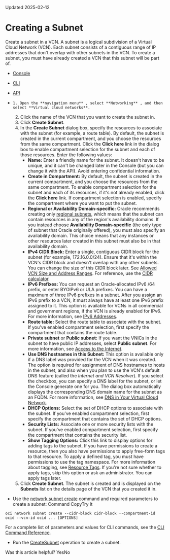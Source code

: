 Updated 2025-02-12
# Creating a Subnet
Create a subnet in a VCN. A subnet is a logical subdivision of a Virtual Cloud Network (VCN). Each subnet consists of a contiguous range of IP addresses that don't overlap with other subnets in the VCN.
To create a subnet, you must have already created a VCN that this subnet will be part of.
  * [Console](https://docs.oracle.com/en-us/iaas/Content/Network/Tasks/create_subnet.htm)
  * [CLI](https://docs.oracle.com/en-us/iaas/Content/Network/Tasks/create_subnet.htm)
  * [API](https://docs.oracle.com/en-us/iaas/Content/Network/Tasks/create_subnet.htm)


  *     1. Open the **navigation menu** , select **Networking** , and then select **Virtual cloud networks**.
    2. Click the name of the VCN that you want to create the subnet in.
    3. Click **Create Subnet**.
    4. In the **Create Subnet** dialog box, specify the resources to associate with the subnet (for example, a route table). By default, the subnet is created in the current compartment, and you choose the resources from the same compartment. Click the **Click here** link in the dialog box to enable compartment selection for the subnet and each of those resources. Enter the following values:
       * **Name:** Enter a friendly name for the subnet. It doesn't have to be unique, and it can't be changed later in the Console (but you can change it with the API). Avoid entering confidential information.
       * **Create in Compartment:** By default, the subnet is created in the current compartment, and you choose the resources from the same compartment. To enable compartment selection for the subnet and each of its resources, if it's not already enabled, click the **Click here** link. If compartment selection is enabled, specify the compartment where you want to put the subnet. 
       * **Regional or Availability Domain-specific:** Oracle recommends creating only [regional subnets](https://docs.oracle.com/en-us/iaas/Content/Network/Tasks/Overview_of_VCNs_and_Subnets.htm#Overview "Learn about virtual cloud networks \(VCNs\) and subnets in OCI."), which means that the subnet can contain resources in any of the region's availability domains. If you instead choose **Availability Domain-specific** (the only type of subnet that Oracle originally offered), you must also specify an availability domain. This choice means that any instances or other resources later created in this subnet must also be in that availability domain. 
       * **IPv4 CIDR Block:** Enter a single, contiguous CIDR block for the subnet (for example, 172.16.0.0/24). Ensure that it's within the VCN's CIDR block and doesn't overlap with any other subnets. You can change the size of this CIDR block later. See [Allowed VCN Size and Address Ranges](https://docs.oracle.com/en-us/iaas/Content/Network/Concepts/overview.htm#Allowed). For reference, use the [CIDR calculator](http://www.ipaddressguide.com/cidr).
       * **IPv6 Prefixes:** You can request an Oracle-allocated IPv6 /64 prefix, or enter BYOIPv6 or ULA prefixes. You can have a maximum of three IPv6 prefixes in a subnet. After you assign an IPv6 prefix to a VCN, it must always have at least one IPv6 prefix assigned to it. This option is available for VCNs in all commercial and government regions, if the VCN is already enabled for IPv6. For more information, see [IPv6 Addresses](https://docs.oracle.com/en-us/iaas/Content/Network/Concepts/ipv6.htm#IPv6_Addresses).
       * **Route table:** Select the route table to associate with the subnet. If you've enabled compartment selection, first specify the compartment that contains the route table. 
       * **Private subnet** or **Public subnet:** If you want the VNICs in the subnet to have public IP addresses, select **Public subnet**. For more information, see [Access to the Internet](https://docs.oracle.com/en-us/iaas/Content/Network/Concepts/overview.htm#Private).
       * **Use DNS hostnames in this Subnet:** This option is available only if a DNS label was provided for the VCN when it was created. The option is required for assignment of DNS hostnames to hosts in the subnet, and also when you plan to use the VCN's default DNS feature (called the _Internet and VCN Resolver_). If you select the checkbox, you can specify a DNS label for the subnet, or let the Console generate one for you. The dialog box automatically displays the corresponding DNS domain name for the subnet as an FQDN. For more information, see [DNS in Your Virtual Cloud Network](https://docs.oracle.com/en-us/iaas/Content/Network/Concepts/dns.htm#DNS_in_Your_Virtual_Cloud_Network). 
       * **DHCP Options:** Select the set of DHCP options to associate with the subnet. If you've enabled compartment selection, first specify the compartment that contains the set of DHCP options. 
       * **Security Lists:** Associate one or more security lists with the subnet. If you've enabled compartment selection, first specify the compartment that contains the security list. 
       * **Show Tagging Options:** Click this link to display options for adding tags to the subnet. If you have permissions to create a resource, then you also have permissions to apply free-form tags to that resource. To apply a defined tag, you must have permissions to use the tag namespace. For more information about tagging, see [Resource Tags](https://docs.oracle.com/iaas/Content/General/Concepts/resourcetags.htm). If you're not sure whether to apply tags, skip this option or ask an administrator. You can apply tags later.
    5. Click **Create Subnet**. 
The subnet is created and is displayed on the **Subnets** list on the details page of the VCN that you created it in.
  * Use the [network subnet create](https://docs.oracle.com/iaas/tools/oci-cli/latest/oci_cli_docs/cmdref/network/subnet/create.html) command and required parameters to create a subnet:
Command
CopyTry It
```
oci network subnet create --cidr-block cidr-block --compartment-id ocid --vcn-id ocid ... [OPTIONS]
```

For a complete list of parameters and values for CLI commands, see the [CLI Command Reference](https://docs.oracle.com/iaas/tools/oci-cli/latest).
  * Run the [CreateSubnet](https://docs.oracle.com/iaas/api/#/en/iaas/latest/Subnet/CreateSubnet) operation to create a subnet.


Was this article helpful?
YesNo

